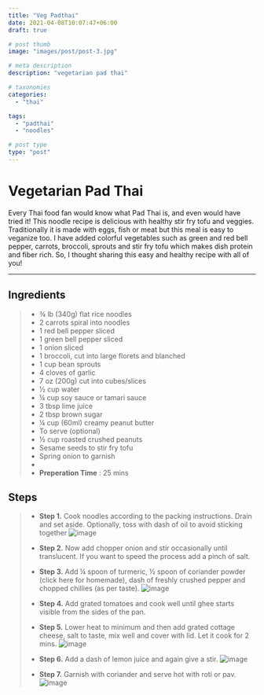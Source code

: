 ```yaml
---
title: "Veg Padthai"
date: 2021-04-08T10:07:47+06:00
draft: true

# post thumb
image: "images/post/post-3.jpg"

# meta description
description: "vegetarian pad thai"

# taxonomies
categories: 
  - "thai"

tags:
  - "padthai"
  - "noodles"

# post type
type: "post"
---
```


# Vegetarian Pad Thai 

Every Thai food fan would know what Pad Thai is, and even would have tried it! This noodle recipe is delicious with healthy stir fry tofu and veggies. Traditionally it is made with eggs, fish or meat but this meal is easy to veganize too. I have added colorful vegetables such as green and red bell pepper, carrots, broccoli, sprouts and stir fry tofu which makes dish protein and fiber rich.  So, I thought sharing this easy and healthy recipe with all of you!

----
## Ingredients
>
> - ¾ lb (340g) flat rice noodles
> - 2 carrots spiral into noodles
> - 1 red bell pepper sliced
> - 1 green bell pepper sliced
> - 1 onion sliced
> - 1 broccoli, cut into large florets and blanched
> - 1 cup bean sprouts
> - 4 cloves of garlic
> - 7 oz (200g) cut into cubes/slices
> - ½ cup water
> - ¼ cup soy sauce or tamari sauce
> - 3 tbsp lime juice
> - 2 tbsp brown sugar
> - ¼ cup (60ml) creamy peanut butter
> - To serve (optional)
> - ½ cup roasted crushed peanuts
> - Sesame seeds to stir fry tofu
> - Spring onion to garnish
> - 
> - **Preperation Time** : 25 mins

## Steps

>
> - **Step 1.** Cook noodles according to the packing instructions. Drain and set aside. Optionally, toss with dash of oil to avoid sticking together
> ![image](../../images/post/paneer-bhurji/step1.png)
>
> - **Step 2.** Now add chopper onion and stir occasionally until translucent. If you want to speed the process add a pinch of salt.
>
> - **Step 3.** Add ¼ spoon of turmeric, ½ spoon of coriander powder (click here for homemade), dash of freshly crushed pepper and chopped chillies (as per taste). 
> ![image](../../images/post/paneer-bhurji/step3.png)
>
> - **Step 4.** Add grated tomatoes and cook well until ghee starts visible from the sides of the pan.
>
> - **Step 5.** Lower heat to minimum and then add grated cottage cheese, salt to taste, mix well and cover with lid. Let it cook for 2 mins.
> ![image](../../images/post/paneer-bhurji/step5.png)
>
> - **Step 6.** Add a dash of lemon juice and again give a stir.
> ![image](../../images/post/paneer-bhurji/step6.png)
>
> - **Step 7.** Garnish with coriander and serve hot with roti or pav.
> ![image](../../images/post/paneer-bhurji/step7.png)
>